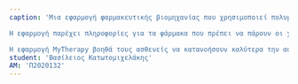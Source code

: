 ```yaml
---
caption: 'Μια εφαρμογή φαρμακευτικής βιομηχανίας που χρησιμοποιεί πολυμεσικά στοιχεία είναι η εφαρμογή MyTherapy. Η εφαρμογή αυτή βοηθά τους ασθενείς να διαχειρίζονται τη λήψη των φαρμάκων τους και να κατανοούν καλύτερα την ασθένειά τους.

Η εφαρμογή παρέχει πληροφορίες για τα φάρμακα που πρέπει να πάρουν οι χρήστες, συμπεριλαμβανομένων των παρενεργειών και των αντενδείξεων, μέσω πολυμεσικών στοιχείων, όπως εικόνες και βίντεο. Οι χρήστες μπορούν επίσης να ρυθμίσουν υπενθυμίσεις για τη λήψη των φαρμάκων τους και να αναφέρουν οποιαδήποτε παρατηρήσεις ή αλλαγές στην κατάσταση της υγείας τους στους γιατρούς τους.

Η εφαρμογή MyTherapy βοηθά τους ασθενείς να κατανοήσουν καλύτερα την ασθένειά τους και να λαμβάνουν τα φάρμακά τους στη σωστή ώρα και δόση, με στόχο τη βελτίωση της θεραπευτικής απόδοσης και της ποιότητας ζωής τους. Αυτό αποτελεί ένα παράδειγμα της χρήσης της πολυμεσικής διάδρασης στη φαρμακευτική βιομηχανία με στόχο τη βελτίωση της θεραπευτικής απόδοσης και της ποιότητας ζωής τους, δείχνοντας έτσι τη σημασία της πολυμεσικής διάδρασης στη σύγχρονη ιατρική και φαρμακευτική βιομηχανία.'
student: 'Βασίλειος Κατωτομιχελάκης'
ΑΜ: 'Π2020132'
---
```

